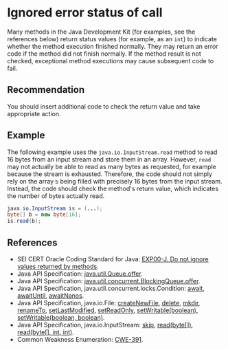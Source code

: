 # Ignored error status of call
Many methods in the Java Development Kit (for examples, see the references below) return status values (for example, as an `int`) to indicate whether the method execution finished normally. They may return an error code if the method did not finish normally. If the method result is not checked, exceptional method executions may cause subsequent code to fail.


## Recommendation
You should insert additional code to check the return value and take appropriate action.


## Example
The following example uses the `java.io.InputStream.read` method to read 16 bytes from an input stream and store them in an array. However, `read` may not actually be able to read as many bytes as requested, for example because the stream is exhausted. Therefore, the code should not simply rely on the array `b` being filled with precisely 16 bytes from the input stream. Instead, the code should check the method's return value, which indicates the number of bytes actually read.


```java
java.io.InputStream is = (...);
byte[] b = new byte[16];
is.read(b);
```

## References
* SEI CERT Oracle Coding Standard for Java: [ EXP00-J. Do not ignore values returned by methods](https://wiki.sei.cmu.edu/confluence/display/java/EXP00-J.+Do+not+ignore+values+returned+by+methods).
* Java API Specification: [ java.util.Queue.offer](https://docs.oracle.com/en/java/javase/11/docs/api/java.base/java/util/Queue.html#offer(E)).
* Java API Specification: [ java.util.concurrent.BlockingQueue.offer](https://docs.oracle.com/en/java/javase/11/docs/api/java.base/java/util/concurrent/BlockingQueue.html#offer(E,long,java.util.concurrent.TimeUnit)).
* Java API Specification, java.util.concurrent.locks.Condition: [ await](https://docs.oracle.com/en/java/javase/11/docs/api/java.base/java/util/concurrent/locks/Condition.html#await(long,java.util.concurrent.TimeUnit)), [ awaitUntil](https://docs.oracle.com/en/java/javase/11/docs/api/java.base/java/util/concurrent/locks/Condition.html#awaitUntil(java.util.Date)), [ awaitNanos](https://docs.oracle.com/en/java/javase/11/docs/api/java.base/java/util/concurrent/locks/Condition.html#awaitNanos(long)).
* Java API Specification, java.io.File: [ createNewFile](https://docs.oracle.com/en/java/javase/11/docs/api/java.base/java/io/File.html#createNewFile()), [ delete](https://docs.oracle.com/en/java/javase/11/docs/api/java.base/java/io/File.html#delete()), [ mkdir](https://docs.oracle.com/en/java/javase/11/docs/api/java.base/java/io/File.html#mkdir()), [ renameTo](https://docs.oracle.com/en/java/javase/11/docs/api/java.base/java/io/File.html#renameTo(java.io.File)), [ setLastModified](https://docs.oracle.com/en/java/javase/11/docs/api/java.base/java/io/File.html#setLastModified(long)), [ setReadOnly](https://docs.oracle.com/en/java/javase/11/docs/api/java.base/java/io/File.html#setReadOnly()), [ setWritable(boolean)](https://docs.oracle.com/en/java/javase/11/docs/api/java.base/java/io/File.html#setWritable(boolean)), [ setWritable(boolean, boolean)](https://docs.oracle.com/en/java/javase/11/docs/api/java.base/java/io/File.html#setWritable(boolean,boolean)).
* Java API Specification, java.io.InputStream: [ skip](https://docs.oracle.com/en/java/javase/11/docs/api/java.base/java/io/InputStream.html#skip(long)), [ read(byte\[\])](https://docs.oracle.com/en/java/javase/11/docs/api/java.base/java/io/InputStream.html#read(byte%5B%5D)), [ read(byte\[\], int, int)](https://docs.oracle.com/en/java/javase/11/docs/api/java.base/java/io/InputStream.html#read(byte[],int,int)).
* Common Weakness Enumeration: [CWE-391](https://cwe.mitre.org/data/definitions/391.html).
